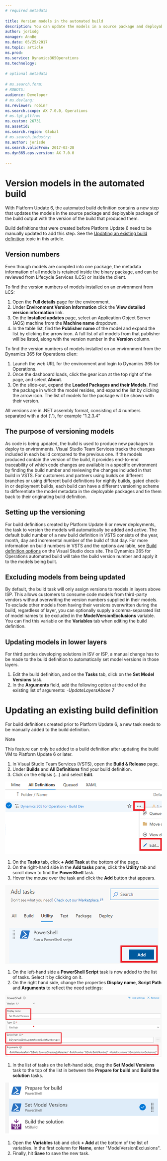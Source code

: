 ```yaml
---
# required metadata

title: Version models in the automated build
description: You can update the models in a source package and deployable package of the build output with the version of the build that produced them.
author: jorisdg
manager: AnnBe
ms.date: 05/25/2017
ms.topic: article
ms.prod: 
ms.service: Dynamics365Operations
ms.technology: 

# optional metadata

# ms.search.form: 
# ROBOTS: 
audience: Developer
# ms.devlang: 
ms.reviewer: robinr
ms.search.scope: AX 7.0.0, Operations
# ms.tgt_pltfrm: 
ms.custom: 26731
ms.assetid:
ms.search.region: Global
# ms.search.industry: 
ms.author: jorisde
ms.search.validFrom: 2017-02-28
ms.dyn365.ops.version: AX 7.0.0

---
```


# Version models in the automated build
With Platform Update 6, the automated build definition contains a new step that updates the models in the source package and deployable package of the build output with the version of the build that produced them.

Build definitions that were created before Platform Update 6 need to be manually updated to add this step. See the [Updating an existing build definition](#updating-an-existing-build-definition) topic in this article.

## Version numbers 
Even though models are compiled into one package, the metadata information of all models is retained inside the binary package, and can be reviewed from Lifecycle Services (LCS) or inside the client.

To find the version numbers of models installed on an environment from LCS:

1. Open the **Full details** page for the environment. 
1. Under **Environment Version Information** click the **View detailed version information** link. 
1. On the **Installed updates** page, select an Application Object Server (AOS) machine from the **Machine name** dropdown. 
1. In the table list, find the **Publisher name** of the model and expand the list by clicking the arrow icon. A full list of all models from that publisher will be listed, along with the version number in the **Version** column.

To find the version numbers of models installed on an environment from the Dynamics 365 for Operations clien:
1. Launch the web URL for the environment and login to Dynamics 365 for Operations. 
1. Once the dashboard loads, click the gear icon at the top right of the page, and select **About**. 
1. On the slide-out, expand the **Loaded Packages and their Models**. Find the package in which the model resides, and expand the list by clicking the arrow icon. The list of models for the package will be shown with their version.

All versions are in .NET assembly format, consisting of 4 numbers separated with a dot ('.'), for example "1.2.3.4"

## The purpose of versioning models
As code is being updated, the build is used to produce new packages to deploy to environments. Visual Studio Team Services tracks the changes included in each build compared to the previous one. If the models produced contain the version of the build, it provides end-to-end traceability of which code changes are available in a specific environment by finding the build number and reviewing the changes included in that build in VSTS. For customers and partners using builds on different branches or using different build definitions for nightly builds, gated check-in or deployment builds, each build can have a different versioning scheme to differentiate the model metadata in the deployable packages and tie them back to their originating build definition.

## Setting up the versioning
For build definitions created by Platform Update 6 or newer deployments, the task to version the models will automatically be added and active. The default build number of a new build definition in VSTS consists of the year, month, day and incremental number of the build of that day. For more information on build numbers in VSTS and the options available, see [Build definition options](https://www.visualstudio.com/en-us/docs/build/define/options#Buildnumberformat) on the Visual Studio docs site.
The Dynamics 365 for Operations automated build will take the build version number and apply it to the models being built.

## Excluding models from being updated
By default, the build task will only assign versions to models in layers above ISP. This allows customers to consume code models from third-party vendors without overwriting the version numbers supplied in their models. To exclude other models from having their versions overwritten during the build, regardless of layer, you can optionally supply a comma-separated list of model names to be excluded in the **ModelVersionExclusions** variable. You can find this variable on the **Variables** tab when editing the build definition.

## Updating models in lower layers
For third parties developing solutions in ISV or ISP, a manual change has to be made to the build definition to automatically set model versions in those layers. 

1. Edit the build definition, and on the **Tasks** tab, click on the **Set Model Versions** task. 
1. In the **Arguments** field, add the following option at the end of the existing list of arguments: *-UpdateLayersAbove 7*


# Updating an existing build definition
For build definitions created prior to Platform Update 6, a new task needs to be manually added to the build definition.

> [!NOTE]
> This feature can only be added to a build definition after updating the build VM to Platform Update 6 or later.

1. In Visual Studio Team Services (VSTS), open the **Build & Release** page. 
1. Under **Builds** and **All Definitions** find your build definition. 
1. Click on the ellipsis (…) and select **Edit**.

  ![Edit Build Definition](media/builddef_edit.png)

1. On the **Tasks** tab, click **+ Add Task** at the bottom of the page.
1. On the right-hand side in the **Add tasks** pane, click the **Utility** tab and scroll down to find the **PowerShell** task. 
1. Hover the mouse over the task and click the **Add** button that appears.

  ![Add PowerShell Task](media/builddef_addpowershelltask.png)

1. On the left-hand side a **PowerShell Script** task is now added to the list of tasks. Select it by clicking on it.
1. On the right hand side, change the properties **Display name**, **Script Path** and **Arguments**  to reflect the need settings:

  ![Settings for Set Model Versions task](media/builddef_setmodelversions_settings.png)

1. In the list of tasks on the left-hand side, drag the **Set Model Versions** task to the top of the list in between the **Prepare for build** and **Build the solution** tasks.

  ![Settings for Set Model Versions task](media/builddef_setmodelversions_order.png)

1. Open the **Variables** tab and click **+ Add** at the bottom of the list of variables. In the first column for **Name**, enter "ModelVersionExclusions".
1. Finally, hit **Save** to save the new task.
